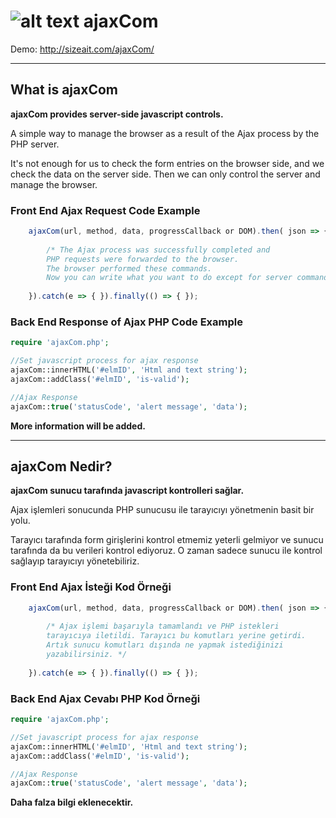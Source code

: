 
# ![alt text](http://sizeait.com/ajaxCom/img/logo.png)  ajaxCom

Demo: http://sizeait.com/ajaxCom/

---

## What is ajaxCom 
**ajaxCom provides server-side javascript controls.**

A simple way to manage the browser as a result of the Ajax process by the PHP server.

It's not enough for us to check the form entries on the browser side, and we check the data on the server side. Then we can only control the server and manage the browser.

### Front End Ajax Request Code Example
```javascript
    ajaxCom(url, method, data, progressCallback or DOM).then( json => {
        
        /* The Ajax process was successfully completed and 
        PHP requests were forwarded to the browser.
        The browser performed these commands. 
        Now you can write what you want to do except for server commands. */
                        
    }).catch(e => { }).finally(() => { });
```

### Back End Response of Ajax PHP Code Example
```php
require 'ajaxCom.php';

//Set javascript process for ajax response
ajaxCom::innerHTML('#elmID', 'Html and text string');
ajaxCom::addClass('#elmID', 'is-valid');

//Ajax Response
ajaxCom::true('statusCode', 'alert message', 'data');
```
    
    

**More information will be added.**

---

## ajaxCom Nedir?
**ajaxCom sunucu tarafında javascript kontrolleri sağlar.**

Ajax işlemleri sonucunda PHP sunucusu ile tarayıcıyı yönetmenin basit bir yolu.

Tarayıcı tarafında form girişlerini kontrol etmemiz yeterli gelmiyor ve sunucu tarafında da bu verileri kontrol ediyoruz. O zaman sadece sunucu ile kontrol sağlayıp tarayıcıyı yönetebiliriz.

### Front End Ajax İsteği Kod Örneği
```javascript
    ajaxCom(url, method, data, progressCallback or DOM).then( json => {
        
        /* Ajax işlemi başarıyla tamamlandı ve PHP istekleri 
        tarayıcıya iletildi. Tarayıcı bu komutları yerine getirdi. 
        Artık sunucu komutları dışında ne yapmak istediğinizi
        yazabilirsiniz. */
                        
    }).catch(e => { }).finally(() => { });
```

### Back End Ajax Cevabı PHP Kod Örneği
```php
require 'ajaxCom.php';

//Set javascript process for ajax response
ajaxCom::innerHTML('#elmID', 'Html and text string');
ajaxCom::addClass('#elmID', 'is-valid');

//Ajax Response
ajaxCom::true('statusCode', 'alert message', 'data');
```

**Daha falza bilgi eklenecektir.**